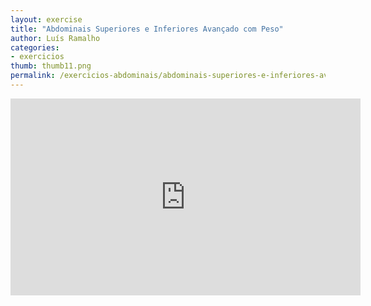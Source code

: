```yaml
---
layout: exercise
title: "Abdominais Superiores e Inferiores Avançado com Peso"
author: Luís Ramalho
categories: 
- exercicios
thumb: thumb11.png
permalink: /exercicios-abdominais/abdominais-superiores-e-inferiores-avancado-com-peso.html
---
```


<iframe src="https://www.youtube.com/embed/5nMGVQG3npg" frameborder="0" width="560" height="315"></iframe>
